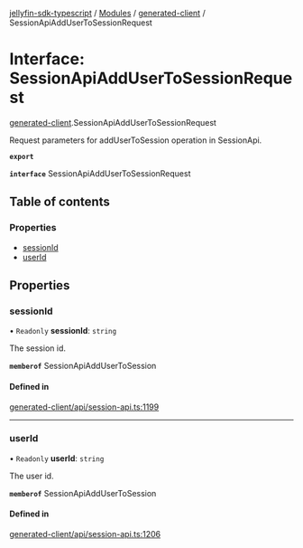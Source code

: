 [jellyfin-sdk-typescript](../README.md) / [Modules](../modules.md) / [generated-client](../modules/generated_client.md) / SessionApiAddUserToSessionRequest

# Interface: SessionApiAddUserToSessionRequest

[generated-client](../modules/generated_client.md).SessionApiAddUserToSessionRequest

Request parameters for addUserToSession operation in SessionApi.

**`export`**

**`interface`** SessionApiAddUserToSessionRequest

## Table of contents

### Properties

- [sessionId](generated_client.SessionApiAddUserToSessionRequest.md#sessionid)
- [userId](generated_client.SessionApiAddUserToSessionRequest.md#userid)

## Properties

### sessionId

• `Readonly` **sessionId**: `string`

The session id.

**`memberof`** SessionApiAddUserToSession

#### Defined in

[generated-client/api/session-api.ts:1199](https://github.com/thornbill/jellyfin-sdk-typescript/blob/7534c86/src/generated-client/api/session-api.ts#L1199)

___

### userId

• `Readonly` **userId**: `string`

The user id.

**`memberof`** SessionApiAddUserToSession

#### Defined in

[generated-client/api/session-api.ts:1206](https://github.com/thornbill/jellyfin-sdk-typescript/blob/7534c86/src/generated-client/api/session-api.ts#L1206)
